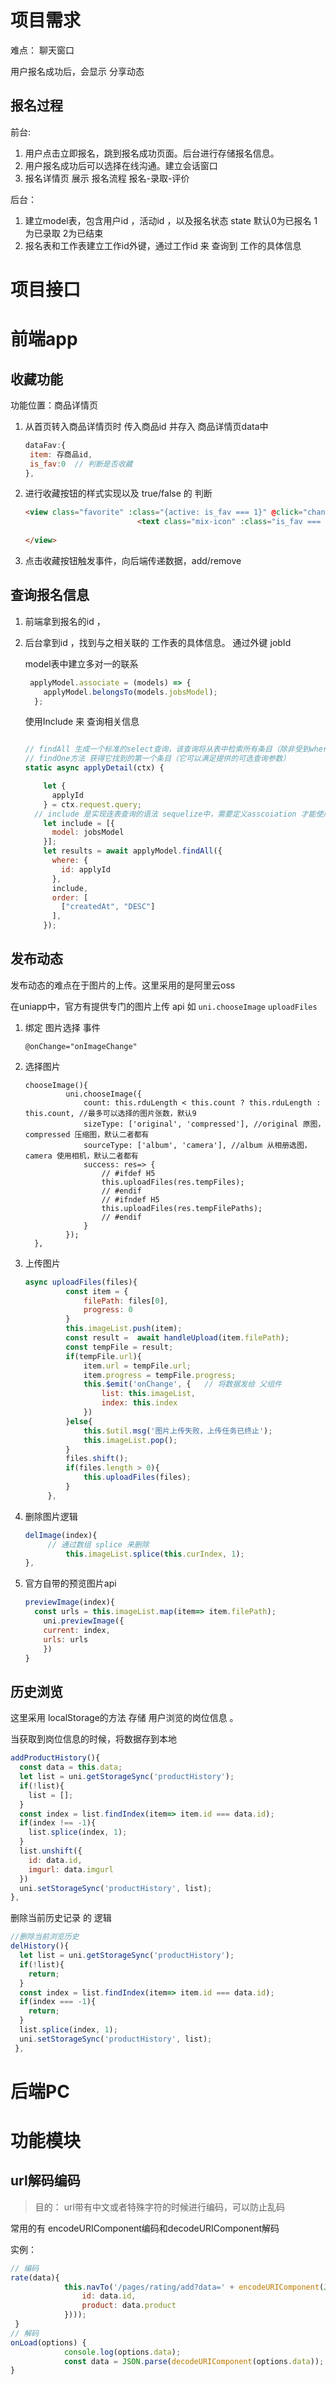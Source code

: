 # 项目需求

难点： 聊天窗口  

用户报名成功后，会显示  分享动态   

## 报名过程

前台:

1. 用户点击立即报名，跳到报名成功页面。后台进行存储报名信息。
2. 用户报名成功后可以选择在线沟通。建立会话窗口
3. 报名详情页 展示 报名流程  报名-录取-评价

后台：

1. 建立model表，包含用户id ，活动id ，以及报名状态 state 默认0为已报名 1为已录取 2为已结束 
2. 报名表和工作表建立工作id外键，通过工作id 来 查询到 工作的具体信息 



# 项目接口

# 前端app

## 收藏功能

功能位置：商品详情页

1. 从首页转入商品详情页时 传入商品id 并存入 商品详情页data中 

   ```js
   dataFav:{
    item: 存商品id,
    is_fav:0  // 判断是否收藏
   },
   ```

2. 进行收藏按钮的样式实现以及  true/false 的 判断 

   ```html
   <view class="favorite" :class="{active: is_fav === 1}" @click="changeFav">
   							<text class="mix-icon" :class="is_fav === 1 ? 'icon-shoucang' : 'icon-shoucang-1'" style="font-size: 20px;"></text>
   						
   </view>
   ```

3. 点击收藏按钮触发事件，向后端传递数据，add/remove

## 查询报名信息

1. 前端拿到报名的id ， 

2. 后台拿到id ，找到与之相关联的 工作表的具体信息。 通过外键 jobId

   model表中建立多对一的联系

   ````js
    applyModel.associate = (models) => {
       applyModel.belongsTo(models.jobsModel);
     };
   ````

   使用Include 来 查询相关信息 

   ```js
   
   // findAll 生成一个标准的select查询，该查询将从表中检索所有条目（除非受到where子句的限制）
   // findOne方法 获得它找到的第一个条目（它可以满足提供的可选查询参数）
   static async applyDetail(ctx) {
   
       let {
         applyId
       } = ctx.request.query;
     // include 是实现连表查询的语法 sequelize中，需要定义asscoiation 才能使用include关联。
       let include = [{
         model: jobsModel
       }];
       let results = await applyModel.findAll({
         where: {
           id: applyId
         },
         include,
         order: [
           ["createdAt", "DESC"]
         ],
       });
   ```

## 发布动态

发布动态的难点在于图片的上传。这里采用的是阿里云oss

在uniapp中，官方有提供专门的图片上传 api  如 `uni.chooseImage`   `uploadFiles`

1. 绑定 图片选择 事件

   ```
   @onChange="onImageChange"
   ```

2. 选择图片 

   ```
   chooseImage(){
   			uni.chooseImage({
   				count: this.rduLength < this.count ? this.rduLength : this.count, //最多可以选择的图片张数，默认9
   				sizeType: ['original', 'compressed'], //original 原图，compressed 压缩图，默认二者都有
   				sourceType: ['album', 'camera'], //album 从相册选图，camera 使用相机，默认二者都有
   				success: res=> {
   					// #ifdef H5
   					this.uploadFiles(res.tempFiles);
   					// #endif
   					// #ifndef H5
   					this.uploadFiles(res.tempFilePaths);
   					// #endif
   				}
   			});
     },
   ```

3. 上传图片 

   ```js
   async uploadFiles(files){
   			const item = {
   				filePath: files[0],
   				progress: 0
   			}
   			this.imageList.push(item);
   			const result =  await handleUpload(item.filePath);
   			const tempFile = result;
   			if(tempFile.url){
   				item.url = tempFile.url;
   				item.progress = tempFile.progress;
   				this.$emit('onChange', {   // 将数据发给 父组件  
   					list: this.imageList,
   					index: this.index
   				})
   			}else{
   				this.$util.msg('图片上传失败，上传任务已终止');
   				this.imageList.pop();
   			}
   			files.shift();
   			if(files.length > 0){
   				this.uploadFiles(files);
   			}
   		},
   ```

4. 删除图片逻辑

   ```js
   delImage(index){
   		// 通过数组 splice 来删除
   			this.imageList.splice(this.curIndex, 1);
   },
   ```

5. 官方自带的预览图片api

   ```js
   previewImage(index){
     const urls = this.imageList.map(item=> item.filePath);
       uni.previewImage({
       current: index,
       urls: urls
       })
   }
   ```

## 历史浏览

这里采用 localStorage的方法 存储 用户浏览的岗位信息 。 

当获取到岗位信息的时候，将数据存到本地

```js
addProductHistory(){
  const data = this.data;
  let list = uni.getStorageSync('productHistory');
  if(!list){
    list = [];
  }
  const index = list.findIndex(item=> item.id === data.id);
  if(index !== -1){
    list.splice(index, 1);
  }
  list.unshift({
    id: data.id,
    imgurl: data.imgurl
  })
  uni.setStorageSync('productHistory', list);
},
```

删除当前历史记录 的 逻辑

```js
//删除当前浏览历史
delHistory(){
  let list = uni.getStorageSync('productHistory');
  if(!list){
    return;
  }
  const index = list.findIndex(item=> item.id === data.id);
  if(index === -1){
    return;
  }
  list.splice(index, 1);
  uni.setStorageSync('productHistory', list);
 },
```





# 后端PC

# 功能模块

## url解码编码

>目的： url带有中文或者特殊字符的时候进行编码，可以防止乱码

常用的有 encodeURIComponent编码和decodeURIComponent解码 

实例：

```js
// 编码
rate(data){
			this.navTo('/pages/rating/add?data=' + encodeURIComponent(JSON.stringify({
				id: data.id,
				product: data.product
			})));
 }
// 解码 
onLoad(options) {
			console.log(options.data);
			const data = JSON.parse(decodeURIComponent(options.data));
}
```



